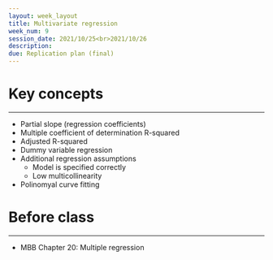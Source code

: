 ```yaml
---
layout: week_layout
title: Multivariate regression
week_num: 9
session_date: 2021/10/25<br>2021/10/26
description:
due: Replication plan (final)
---
```


# Key concepts
---

- Partial slope (regression coefficients)
- Multiple coefficient of determination R-squared
- Adjusted R-squared
- Dummy variable regression
- Additional regression assumptions
   - Model is specified correctly
   - Low multicollinearity
- Polinomyal curve fitting

# Before class
---

- MBB Chapter 20: Multiple regression

